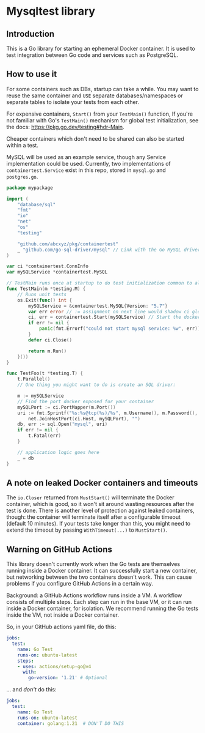 # Mysqltest library

## Introduction

This is a Go library for starting an ephemeral Docker container. It is used to test
integration between Go code and services such as PostgreSQL.

## How to use it

For some containers such as DBs, startup can take a while. You may want to reuse
the same container and `USE` separate databases/namespaces or separate tables to
isolate your tests from each other.

For expensive containers, `Start()` from your `TestMain()` function, If you're not familiar with Go's `TestMain()`
mechanism for global test initialization, see the docs: https://pkg.go.dev/testing#hdr-Main.

Cheaper containers which don't need to be shared can also be started within a test.

MySQL will be used as an example service, though any Service implementation could
be used. Currently, two implementations of `containertest.Service` exist in this
repo, stored in `mysql.go` and `postgres.go`.

```go
package mypackage

import (
    "database/sql"
    "fmt"
    "io"
    "net"
    "os"
    "testing"

    "github.com/abcxyz/pkg/containertest"
    _ "github.com/go-sql-driver/mysql" // Link with the Go MySQL driver
)

var ci *containertest.ConnInfo
var mySQLService *containertest.MySQL

// TestMain runs once at startup to do test initialization common to all tests.
func TestMain(m *testing.M) {
	// Runs unit tests
	os.Exit(func() int {
		mySQLService = &containertest.MySQL{Version: "5.7"}
        var err error // := assignment on next line would shadow ci global variable
		ci, err = containertest.Start(mySQLService) // Start the docker container. Can also pass options.
		if err != nil {
			panic(fmt.Errorf("could not start mysql service: %w", err))
        }
		defer ci.Close()

		return m.Run()
	}())
}

func TestFoo(t *testing.T) {
	t.Parallel()
	// One thing you might want to do is create an SQL driver:

	m := mySQLService
	// Find the port docker exposed for your container
	mySQLPort := ci.PortMapper(m.Port())
	uri := fmt.Sprintf("%s:%s@tcp(%s)/%s", m.Username(), m.Password(),
		net.JoinHostPort(ci.Host, mySQLPort), "")
	db, err := sql.Open("mysql", uri)
	if err != nil {
		t.Fatal(err)
	}

	// application logic goes here
	_ = db
}

```

## A note on leaked Docker containers and timeouts

The `io.Closer` returned from `MustStart()` will terminate the Docker container, which is good, so
it won't sit around wasting resources after the test is done. There is another level of protection
against leaked containers, though: the container will terminate itself after a configurable timeout
(default 10 minutes). If your tests take longer than this, you might need to extend the timeout by
passing `WithTimeout(...)` to `MustStart()`.

## Warning on GitHub Actions

This library doesn't currently work when the Go tests are themselves running inside a Docker
container. It can successfully start a new container, but networking between the two containers
doesn't work. This can cause problems if you configure GitHub Actions in a certain way.

Background: a GitHub Actions workflow runs inside a VM. A workflow consists of multiple steps. Each
step can run in the base VM, or it can run inside a Docker container, for isolation. We recommend running the Go tests inside the VM, not inside a Docker container.

So, in your GitHub actions yaml file, do this:

```yaml
jobs:
  test:
    name: Go Test
    runs-on: ubuntu-latest
    steps:
    - uses: actions/setup-go@v4
      with:
        go-version: '1.21' # Optional
```

... and *don't* do this:

```yaml
jobs:
  test:
    name: Go Test
    runs-on: ubuntu-latest
    container: golang:1.21  # DON'T DO THIS
```
